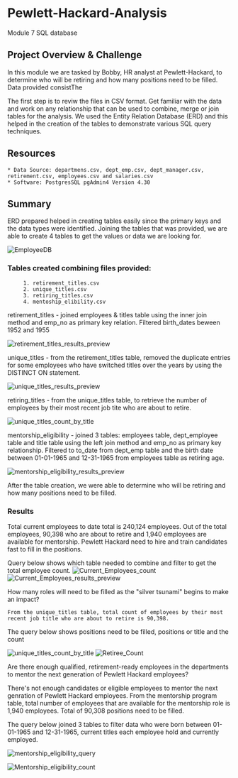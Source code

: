 # Pewlett-Hackard-Analysis
Module 7 SQL database


## Project Overview & Challenge
In this module we are tasked by Bobby, HR analyst at Pewlett-Hackard, to determine  who will be retiring and how many positions need to be filled. Data provided consistThe 

The first step is to reviw the files in CSV format. Get familiar with the data and work on any relationship that can be used to combine, merge or join tables for the analysis. We used the Entity Relation Database (ERD) and this helped in the creation of the tables to demonstrate various SQL query techniques.


## Resources
    * Data Source: departmens.csv, dept_emp.csv, dept_manager.csv, retirement.csv, employees.csv and salaries.csv
    * Software: PostgresSQL pgAdmin4 Version 4.30

## Summary 
ERD prepared helped in creating tables easily since the primary keys and the data types were identified. Joining the tables that was provided, we are able to create 4 tables to get the values or data we are looking for.

![EmployeeDB](https://user-images.githubusercontent.com/80075982/116642563-0bfd5280-a924-11eb-846b-ba5b98016013.png)

### Tables created combining files provided:
    
         1. retirement_titles.csv
         2. unique_titles.csv
         3. retiring_titles.csv
         4. mentoship_elibility.csv

retirement_titles
    - joined employees & titles table using the inner join method and emp_no as primary key relation. Filtered birth_dates beween 1952 and 1955

![retirement_titles_results_preview](https://user-images.githubusercontent.com/80075982/116724217-3a674600-a995-11eb-9aad-fa74d04817cd.png)

unique_titles
    - from the retirement_titles table, removed the duplicate entries for some employees who have switched titles over the years by using the DISTINCT ON statement.    

![unique_titles_results_preview](https://user-images.githubusercontent.com/80075982/116724230-3f2bfa00-a995-11eb-9113-ee75afac557a.png)
 

retiring_titles
    - from the unique_titles table, to retrieve the number of employees by their most recent job tite who are about to retire.


![unique_titles_count_by_title](https://user-images.githubusercontent.com/80075982/116642365-87123900-a923-11eb-906f-aa77f56bc388.png)

mentorship_eligibility
    - joined 3 tables: employees table,  dept_employee table and title table using the left join method and emp_no as primary key relationship. Filtered to to_date from dept_emp table and the birth date between 01-01-1965 and 12-31-1965 from employees table as retiring age.

![mentorship_eligibility_results_preview](https://user-images.githubusercontent.com/80075982/116724253-46eb9e80-a995-11eb-852b-85019ce0d269.png)

After the table creation, we were able to determine who will be retiring and how many positions need to be filled.

### Results
Total current employees to date total is 240,124 employees. Out of the total employees, 90,398 who are about to retire and 1,940 employees are available for mentorship. Pewlett Hackard need to hire and train candidates fast to fill in the positions.

Query below shows which table needed to combine and filter to get the total employee count.
![Current_Employees_count](https://user-images.githubusercontent.com/80075982/116642861-9b0a6a80-a924-11eb-829b-0329e574db89.png)
![Current_Employees_results_preview](https://user-images.githubusercontent.com/80075982/116725526-d9d90880-a996-11eb-9cf6-abebbce5aa58.png)


How many roles will need to be filled as the "silver tsunami" begins to make an impact?
   
    From the unique_titles table, total count of employees by their most recent job title who are about to retire is 90,398.

The query below shows positions need to be filled, positions or title and the count

![unique_titles_count_by_title](https://user-images.githubusercontent.com/80075982/116642365-87123900-a923-11eb-906f-aa77f56bc388.png)
![Retiree_Count](https://user-images.githubusercontent.com/80075982/116642866-9d6cc480-a924-11eb-904c-08db93277efd.png)

Are there enough qualified, retirement-ready employees in the departments to mentor the next generation of Pewlett Hackard employees?
    
There's not enough candidates or eligible employees to mentor the next genration of Pewlett Hackard employees. 
From the mentorship program table, total number of employees that are available for the mentorship role is 1,940 employees. Total of 90,308 positions need to be filled.

The query below joined 3 tables to filter data who were born between 01-01-1965 and 12-31-1965, current titles each employee hold and currently employed.

![mentorship_eligibility_query](https://user-images.githubusercontent.com/80075982/116657923-13345880-a944-11eb-8299-33fc9b677d0e.png)

![Mentorship_eligibility_count](https://user-images.githubusercontent.com/80075982/116643116-38659e80-a925-11eb-9d56-ff91b8adba01.png)


   










